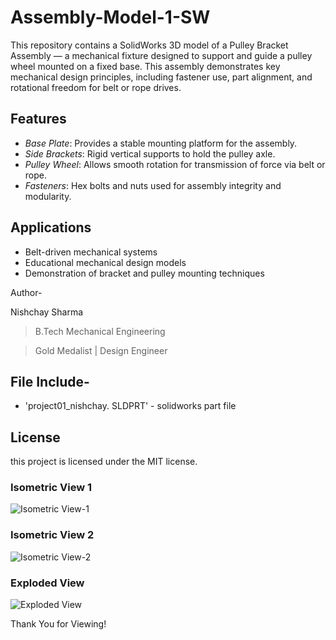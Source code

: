 # Assembly-Model-1-SW

This repository contains a SolidWorks 3D model of a Pulley Bracket Assembly — a mechanical fixture designed to support and guide a pulley wheel mounted on a fixed base. This assembly demonstrates key mechanical design principles, including fastener use, part alignment, and rotational freedom for belt or rope drives.

## Features

- *Base Plate*: Provides a stable mounting platform for the assembly.
- *Side Brackets*: Rigid vertical supports to hold the pulley axle.
- *Pulley Wheel*: Allows smooth rotation for transmission of force via belt or rope.
- *Fasteners*: Hex bolts and nuts used for assembly integrity and modularity.

## Applications

- Belt-driven mechanical systems
- Educational mechanical design models
- Demonstration of bracket and pulley mounting techniques



Author-

Nishchay Sharma

>B.Tech Mechanical Engineering

>Gold Medalist | Design Engineer




## File Include-
- 'project01_nishchay.  SLDPRT' -
solidworks part file
## License
this project is licensed under the MIT license.
### Isometric View 1
![Isometric View-1](part1a.png)

### Isometric View 2
![Isometric View-2](part1b.png)

### Exploded View
![Exploded View](part1c.png)


Thank You for Viewing!